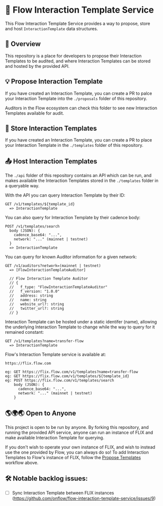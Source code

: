# 🌊 Flow Interaction Template Service

This Flow Interaction Template Service provides a way to propose, store and host `InteractionTemplate` data structures.

## 📖 Overview

This repository is a place for developers to propose their Interaction Templates to be audited, and where Interaction Templates can be stored and hosted by the provided API.

<a name="propose"></a>

## 💡 Propose Interaction Template

If you have created an Interaction Template, you can create a PR to palce your Interaction Template into the `./proposals` folder of this repository.

Auditors in the Flow ecosystem can check this folder to see new Interaction Templates available for audit.

## 💾 Store Interaction Templates

If you have created an Interaction Template, you can create a PR to place your Interaction Template in the `./templates` folder of this repository.

## 📤 Host Interaction Templates

The `./api` folder of this repository contains an API which can be run, and makes available the Interaction Templates stored in the `./templates` folder in a queryable way.

With the API you can query Interaction Template by their ID:

```
GET /v1/templates/${template_id}
  => InteractionTemplate
```

You can also query for Interaction Template by their cadence body:

```
POST /v1/templates/search
  body (JSON): {
    cadence_base64: "...",
    network: "..." (mainnet | testnet)
  }
  => InteractionTemplate
```

You can query for known Auditor information for a given network:

```
GET /v1/auditors?network=(mainnet | testnet)
  => [FlowInteractionTemplateAuditor]

  // Flow Interaction Template Auditor
  // {
  //   f_type: "FlowInteractionTemplateAuditor"
  //   f_version: "1.0.0"
  //   address: string
  //   name: string
  //   website_url?: string
  //   twitter_url?: string
  // }
```

Interaction Template can be hosted under a static identifer (name), allowing the underlying Interaction Template to change while the way to query for it remained constant:

```
GET /v1/templates?name=transfer-flow
  => InteractionTemplate
```

Flow's Interaction Template service is available at:

```
https://flix.flow.com

eg: GET https://flix.flow.com/v1/templates?name=transfer-flow
eg: GET https://flix.flow.com/v1/templates/${template_id}
eg: POST https://flix.flow.com/v1/templates/search
    body (JSON): {
      cadence_base64: "...",
      network: "..." (mainnet | testnet)
    }
```

## 🌎🌍🌏 Open to Anyone

This project is open to be run by anyone. By forking this repository, and running the provided API service, anyone can run an instance of FLIX and make available Interaction Template for querying.

If you don't wish to operate your own instance of FLIX, and wish to instead use the one provided by Flow, you can always do so! To add Interaction Templates to Flow's instance of FLIX, follow the [Propose Templates](#propose) workflow above.

## 🛠 Notable backlog issues:

- [ ] Sync Interaction Template between FLIX instances (https://github.com/onflow/flow-interaction-template-service/issues/9)
